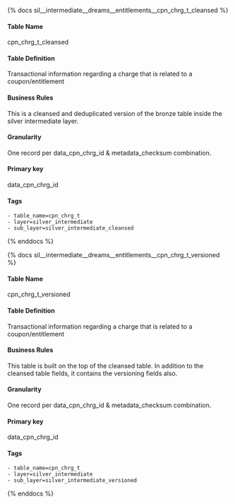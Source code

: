 {% docs sil__intermediate__dreams__entitlements__cpn_chrg_t_cleansed %}

#### Table Name
cpn_chrg_t_cleansed

#### Table Definition
Transactional information regarding a charge that is related to a coupon/entitlement

#### Business Rules
This is a cleansed and deduplicated version of the bronze table inside the silver intermediate layer.

#### Granularity
One record per data_cpn_chrg_id & metadata_checksum combination.

#### Primary key
data_cpn_chrg_id

#### Tags
    - table_name=cpn_chrg_t
    - layer=silver_intermediate
    - sub_layer=silver_intermediate_cleansed

{% enddocs %}

{% docs sil__intermediate__dreams__entitlements__cpn_chrg_t_versioned %}

#### Table Name
cpn_chrg_t_versioned

#### Table Definition
Transactional information regarding a charge that is related to a coupon/entitlement

#### Business Rules
This table is built on the top of the cleansed table. In addition to the cleansed table fields, it contains the versioning fields also.

#### Granularity
One record per data_cpn_chrg_id & metadata_checksum combination.

#### Primary key
data_cpn_chrg_id

#### Tags
    - table_name=cpn_chrg_t
    - layer=silver_intermediate
    - sub_layer=silver_intermediate_versioned

{% enddocs %}